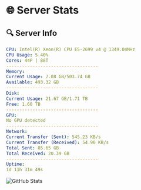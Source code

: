 # 🌐 Server Stats
## 🔍 Server Info
```yaml
CPU: Intel(R) Xeon(R) CPU E5-2699 v4 @ 1349.04MHz
CPU Usage: 5.40%
Cores: 44P | 88T
-----------------------------------
Memory:
Current Usage: 7.08 GB/503.74 GB
Available: 493.32 GB
-----------------------------------
Disk:
Current Usage: 21.67 GB/1.71 TB
Free: 1.60 TB
-----------------------------------
GPU:
No GPU detected
-----------------------------------
Network:
Current Transfer (Sent): 545.23 KB/s
Current Transfer (Received): 54.90 KB/s
Total Sent: 85.65 GB
Total Received: 20.39 GB
-----------------------------------
Uptime:
1d 11h 31m 49s
```
![GitHub Stats](https://img.shields.io/badge/Updated-2025-04-21_04:40:37-blue)